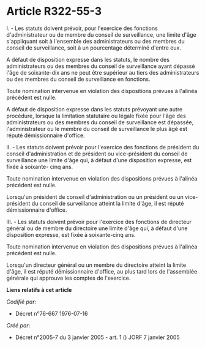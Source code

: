 # Article R322-55-3

I. - Les statuts doivent prévoir, pour l'exercice des fonctions d'administrateur ou de membre du conseil de surveillance, une
limite d'âge s'appliquant soit à l'ensemble des administrateurs ou des membres du conseil de surveillance, soit à un
pourcentage déterminé d'entre eux.

A défaut de disposition expresse dans les statuts, le nombre des administrateurs ou des membres du conseil de surveillance
ayant dépassé l'âge de soixante-dix ans ne peut être supérieur au tiers des administrateurs ou des membres du conseil de
surveillance en fonctions.

Toute nomination intervenue en violation des dispositions prévues à l'alinéa précédent est nulle.

A défaut de disposition expresse dans les statuts prévoyant une autre procédure, lorsque la limitation statutaire ou légale
fixée pour l'âge des administrateurs ou des membres du conseil de surveillance est dépassée, l'administrateur ou le membre du
conseil de surveillance le plus âgé est réputé démissionnaire d'office.

II. - Les statuts doivent prévoir pour l'exercice des fonctions de président du conseil d'administration et de président ou
vice-président du conseil de surveillance une limite d'âge qui, à défaut d'une disposition expresse, est fixée à soixante-
cinq ans.

Toute nomination intervenue en violation des dispositions prévues à l'alinéa précédent est nulle.

Lorsqu'un président de conseil d'administration ou un président ou un vice-président du conseil de surveillance atteint la
limite d'âge, il est réputé démissionnaire d'office.

III. - Les statuts doivent prévoir pour l'exercice des fonctions de directeur général ou de membre du directoire une limite
d'âge qui, à défaut d'une disposition expresse, est fixée à soixante-cinq ans.

Toute nomination intervenue en violation des dispositions prévues à l'alinéa précédent est nulle.

Lorsqu'un directeur général ou un membre du directoire atteint la limite d'âge, il est réputé démissionnaire d'office, au
plus tard lors de l'assemblée générale qui approuve les comptes de l'exercice.

**Liens relatifs à cet article**

_Codifié par_:

  - Décret n°76-667 1976-07-16

_Créé par_:

  - Décret n°2005-7 du 3 janvier 2005 - art. 1 () JORF 7 janvier 2005
